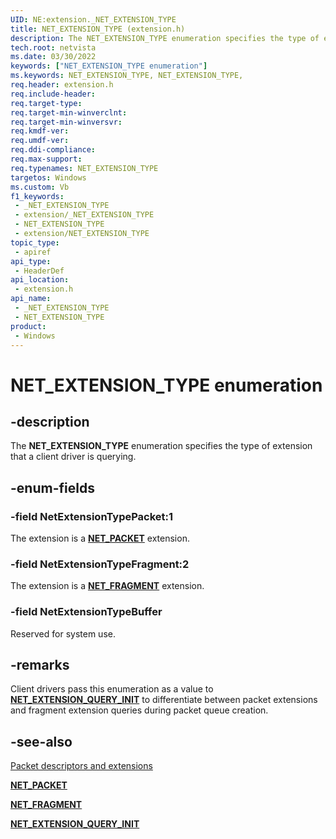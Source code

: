 ```yaml
---
UID: NE:extension._NET_EXTENSION_TYPE
title: NET_EXTENSION_TYPE (extension.h)
description: The NET_EXTENSION_TYPE enumeration specifies the type of extension that a client driver is querying.
tech.root: netvista
ms.date: 03/30/2022
keywords: ["NET_EXTENSION_TYPE enumeration"]
ms.keywords: NET_EXTENSION_TYPE, NET_EXTENSION_TYPE,
req.header: extension.h
req.include-header: 
req.target-type: 
req.target-min-winverclnt: 
req.target-min-winversvr: 
req.kmdf-ver: 
req.umdf-ver: 
req.ddi-compliance: 
req.max-support: 
req.typenames: NET_EXTENSION_TYPE
targetos: Windows
ms.custom: Vb
f1_keywords:
 - _NET_EXTENSION_TYPE
 - extension/_NET_EXTENSION_TYPE
 - NET_EXTENSION_TYPE
 - extension/NET_EXTENSION_TYPE
topic_type:
 - apiref
api_type:
 - HeaderDef
api_location:
 - extension.h
api_name:
 - _NET_EXTENSION_TYPE
 - NET_EXTENSION_TYPE
product:
 - Windows
---
```


# NET_EXTENSION_TYPE enumeration


## -description

The **NET_EXTENSION_TYPE** enumeration specifies the type of extension that a client driver is querying.

## -enum-fields

### -field NetExtensionTypePacket:1 

The extension is a [**NET_PACKET**](../packet/ns-packet-_net_packet.md) extension.

### -field NetExtensionTypeFragment:2 

The extension is a [**NET_FRAGMENT**](../fragment/ns-fragment-_net_fragment.md) extension.

### -field NetExtensionTypeBuffer
Reserved for system use.

## -remarks

Client drivers pass this enumeration as a value to [**NET_EXTENSION_QUERY_INIT**](../netadapterpacket/nf-netadapterpacket-net_extension_query_init.md) to differentiate between packet extensions and fragment extension queries during packet queue creation.

## -see-also

[Packet descriptors and extensions](/windows-hardware/drivers/netcx/packet-descriptors-and-extensions)

[**NET_PACKET**](../packet/ns-packet-_net_packet.md)

[**NET_FRAGMENT**](../fragment/ns-fragment-_net_fragment.md)

[**NET_EXTENSION_QUERY_INIT**](../netadapterpacket/nf-netadapterpacket-net_extension_query_init.md)

